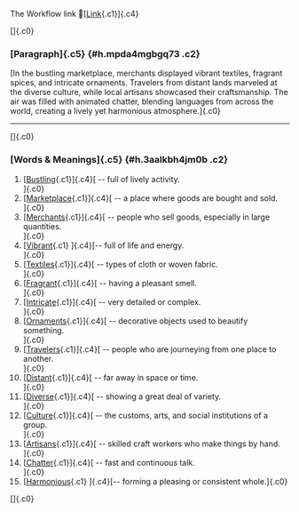 The Workflow link
👏[[Link](https://www.google.com/url?q=http://www.google.com&sa=D&source=editors&ust=1760686344907902&usg=AOvVaw23pHhJCfyFudWg9WwCN2jq){.c1}]{.c4}

[]{.c0}

### [Paragraph]{.c5} {#h.mpda4mgbgq73 .c2}

[In the bustling marketplace, merchants displayed vibrant textiles,
fragrant spices, and intricate ornaments. Travelers from distant lands
marveled at the diverse culture, while local artisans showcased their
craftsmanship. The air was filled with animated chatter, blending
languages from across the world, creating a lively yet harmonious
atmosphere.]{.c0}

------------------------------------------------------------------------

[]{.c0}

### [Words & Meanings]{.c5} {#h.3aalkbh4jm0b .c2}

1.  [[Bustling](https://www.google.com/url?q=http://www.google.com&sa=D&source=editors&ust=1760686344909020&usg=AOvVaw15FHeMYluu4x9FHwvlFLN6){.c1}]{.c4}[ --
    full of lively activity.\
    ]{.c0}
2.  [[Marketplace](https://www.google.com/url?q=http://www.google.com&sa=D&source=editors&ust=1760686344909249&usg=AOvVaw32bEKwcOWzhs7AVxfBANxQ){.c1}]{.c4}[ --
    a place where goods are bought and sold.\
    ]{.c0}
3.  [[Merchants](https://www.google.com/url?q=http://www.google.com&sa=D&source=editors&ust=1760686344909460&usg=AOvVaw2tjq2bjS9j0ZqRdf2JM_xj){.c1}]{.c4}[ --
    people who sell goods, especially in large quantities.\
    ]{.c0}
4.  [[Vibrant](https://www.google.com/url?q=http://www.google.com&sa=D&source=editors&ust=1760686344909669&usg=AOvVaw3qp2dI0zmaiLsFHhepqp9D){.c1}
    ]{.c4}[-- full of life and energy.\
    ]{.c0}
5.  [[Textiles](https://www.google.com/url?q=http://www.google.com&sa=D&source=editors&ust=1760686344909843&usg=AOvVaw1XxAGthaTBTOQjrdkWtZbe){.c1}]{.c4}[ --
    types of cloth or woven fabric.\
    ]{.c0}
6.  [[Fragrant](https://www.google.com/url?q=http://www.google.com&sa=D&source=editors&ust=1760686344910016&usg=AOvVaw0CwSCPgOa82QSAb3SiMkt-){.c1}]{.c4}[ --
    having a pleasant smell.\
    ]{.c0}
7.  [[Intricate](https://www.google.com/url?q=http://www.google.com&sa=D&source=editors&ust=1760686344910191&usg=AOvVaw3FUAKIyGfro_-dfdshrcDu){.c1}]{.c4}[ --
    very detailed or complex.\
    ]{.c0}
8.  [[Ornaments](https://www.google.com/url?q=http://www.google.com&sa=D&source=editors&ust=1760686344910351&usg=AOvVaw3IRBnx0FB8Up0NQeSmmwxR){.c1}]{.c4}[ --
    decorative objects used to beautify something.\
    ]{.c0}
9.  [[Travelers](https://www.google.com/url?q=http://www.google.com&sa=D&source=editors&ust=1760686344910537&usg=AOvVaw19jY5QqvpJsrdOhWt6MH49){.c1}]{.c4}[ --
    people who are journeying from one place to another.\
    ]{.c0}
10. [[Distant](https://www.google.com/url?q=http://www.google.com&sa=D&source=editors&ust=1760686344910762&usg=AOvVaw23r9UUE2J1M8GJ_R9vNIrY){.c1}]{.c4}[ --
    far away in space or time.\
    ]{.c0}
11. [[Diverse](https://www.google.com/url?q=http://www.google.com&sa=D&source=editors&ust=1760686344910924&usg=AOvVaw2Q2IpnM3TnKFE9ovXyfyhc){.c1}]{.c4}[ --
    showing a great deal of variety.\
    ]{.c0}
12. [[Culture](https://www.google.com/url?q=http://www.google.com&sa=D&source=editors&ust=1760686344911170&usg=AOvVaw3XwmsgnuZ07awLWN2c_CgM){.c1}]{.c4}[ --
    the customs, arts, and social institutions of a group.\
    ]{.c0}
13. [[Artisans](https://www.google.com/url?q=http://www.google.com&sa=D&source=editors&ust=1760686344911432&usg=AOvVaw21SU3PxVKcl_Ka-k8pfGza){.c1}]{.c4}[ --
    skilled craft workers who make things by hand.\
    ]{.c0}
14. [[Chatter](https://www.google.com/url?q=http://www.google.com&sa=D&source=editors&ust=1760686344911648&usg=AOvVaw36EAqc1auGwQplxV4h4OuE){.c1}]{.c4}[ --
    fast and continuous talk.\
    ]{.c0}
15. [[Harmonious](https://www.google.com/url?q=http://www.google.com&sa=D&source=editors&ust=1760686344911827&usg=AOvVaw3vhCVxAUaeRVaiv3d6J7IW){.c1}
    ]{.c4}[-- forming a pleasing or consistent whole.]{.c0}

[]{.c0}
